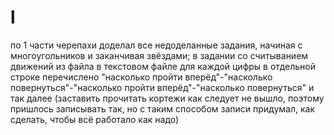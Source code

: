 # l
по 1 части черепахи доделал все недоделанные задания, начиная с многоугольников и заканчивая звёздами;
в задании со считыванием движений из файла в текстовом файле для каждой цифры в отдельной строке перечислено "насколько пройти вперёд"-"насколько повернуться"-"насколько пройти вперёд"-"насколько повернуться" и так далее (заставить прочитать кортежи как следует не вышло, поэтому пришлось записывать так, но с таким способом записи придумал, как сделать, чтобы всё работало как надо)
